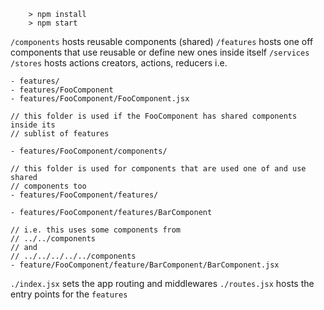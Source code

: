 ```
	> npm install
	> npm start
```

`/components` hosts reusable components (shared)
`/features` hosts one off components that use reusable or define new ones inside itself
`/services`
`/stores` hosts actions creators, actions, reducers
i.e.
```
- features/
- features/FooComponent
- features/FooComponent/FooComponent.jsx

// this folder is used if the FooComponent has shared components inside its
// sublist of features

- features/FooComponent/components/

// this folder is used for components that are used one of and use shared
// components too
- features/FooComponent/features/

- features/FooComponent/features/BarComponent

// i.e. this uses some components from
// ../../components
// and
// ../../../../../components
- feature/FooComponent/feature/BarComponent/BarComponent.jsx

```

`./index.jsx` sets the app routing and middlewares
`./routes.jsx` hosts the entry points for the `features`
